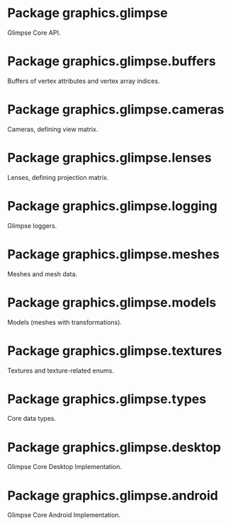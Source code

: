 # Package graphics.glimpse

Glimpse Core API.

# Package graphics.glimpse.buffers

Buffers of vertex attributes and vertex array indices.

# Package graphics.glimpse.cameras

Cameras, defining view matrix.

# Package graphics.glimpse.lenses

Lenses, defining projection matrix.

# Package graphics.glimpse.logging

Glimpse loggers.

# Package graphics.glimpse.meshes

Meshes and mesh data.

# Package graphics.glimpse.models

Models (meshes with transformations).

# Package graphics.glimpse.textures

Textures and texture-related enums.

# Package graphics.glimpse.types

Core data types.

# Package graphics.glimpse.desktop

Glimpse Core Desktop Implementation.

# Package graphics.glimpse.android

Glimpse Core Android Implementation.
